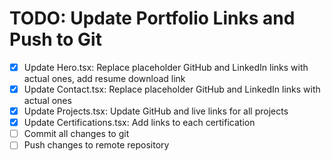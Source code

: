 # TODO: Update Portfolio Links and Push to Git

- [x] Update Hero.tsx: Replace placeholder GitHub and LinkedIn links with actual ones, add resume download link
- [x] Update Contact.tsx: Replace placeholder GitHub and LinkedIn links with actual ones
- [x] Update Projects.tsx: Update GitHub and live links for all projects
- [x] Update Certifications.tsx: Add links to each certification
- [ ] Commit all changes to git
- [ ] Push changes to remote repository
